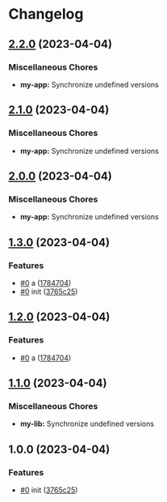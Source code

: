 # Changelog

## [2.2.0](https://github.com/shaunxu/release-please-nx/compare/my-app-v2.1.0...my-app-v2.2.0) (2023-04-04)


### Miscellaneous Chores

* **my-app:** Synchronize undefined versions

## [2.1.0](https://github.com/shaunxu/release-please-nx/compare/my-app-v2.0.0...my-app-v2.1.0) (2023-04-04)


### Miscellaneous Chores

* **my-app:** Synchronize undefined versions

## [2.0.0](https://github.com/shaunxu/release-please-nx/compare/my-app-v1.3.0...my-app-v2.0.0) (2023-04-04)


### Miscellaneous Chores

* **my-app:** Synchronize undefined versions

## [1.3.0](https://github.com/shaunxu/release-please-nx/compare/my-app-v1.2.0...my-app-v1.3.0) (2023-04-04)


### Features

* [#0](https://github.com/shaunxu/release-please-nx/issues/0) a ([1784704](https://github.com/shaunxu/release-please-nx/commit/1784704bc17ad1cc54a351608124815f261701a1))
* [#0](https://github.com/shaunxu/release-please-nx/issues/0) init ([3765c25](https://github.com/shaunxu/release-please-nx/commit/3765c25d119f3fae2323fe954ef0e96b62dc9008))

## [1.2.0](https://github.com/shaunxu/release-please-nx/compare/my-lib-v1.1.0...my-lib-v1.2.0) (2023-04-04)


### Features

* [#0](https://github.com/shaunxu/release-please-nx/issues/0) a ([1784704](https://github.com/shaunxu/release-please-nx/commit/1784704bc17ad1cc54a351608124815f261701a1))

## [1.1.0](https://github.com/shaunxu/release-please-nx/compare/my-lib-v1.0.0...my-lib-v1.1.0) (2023-04-04)


### Miscellaneous Chores

* **my-lib:** Synchronize undefined versions

## 1.0.0 (2023-04-04)


### Features

* [#0](https://github.com/shaunxu/release-please-nx/issues/0) init ([3765c25](https://github.com/shaunxu/release-please-nx/commit/3765c25d119f3fae2323fe954ef0e96b62dc9008))
